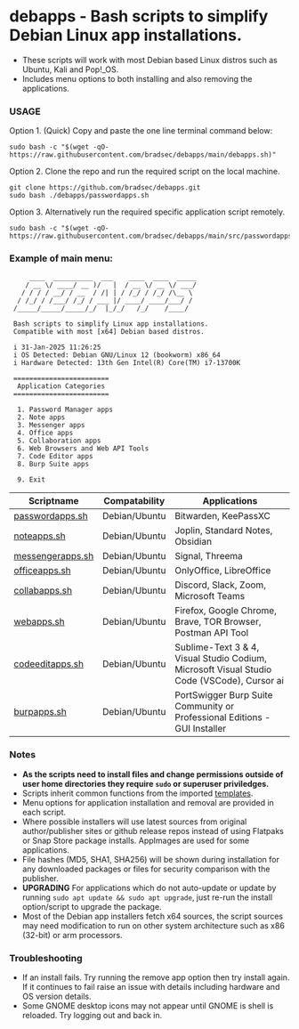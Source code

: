 
# debapps - Bash scripts to simplify Debian Linux app installations.

- These scripts will work with most Debian based Linux distros such as Ubuntu, Kali and Pop!_OS.
- Includes menu options to both installing and also removing the applications.

### USAGE
Option 1. (Quick) Copy and paste the one line terminal command below:
```
sudo bash -c "$(wget -qO- https://raw.githubusercontent.com/bradsec/debapps/main/debapps.sh)"
```
Option 2. Clone the repo and run the required script on the local machine.
```terminal
git clone https://github.com/bradsec/debapps.git
sudo bash ./debapps/passwordapps.sh
```
Option 3. Alternatively run the required specific application script remotely. 
```
sudo bash -c "$(wget -qO- https://raw.githubusercontent.com/bradsec/debapps/main/src/passwordapps.sh)"
```

### Example of main menu:
```terminal
     ____  __________  ___    ____  ____  _____
    / __ \/ ____/ __ )/   |  / __ \/ __ \/ ___/
   / / / / __/ / __  / /| | / /_/ / /_/ /\__ \ 
  / /_/ / /___/ /_/ / ___ |/ ____/ ____/___/ / 
 /_____/_____/_____/_/  |_/_/   /_/    /____/  

 Bash scripts to simplify Linux app installations.
 Compatible with most [x64] Debian based distros.

 i 31-Jan-2025 11:26:25
 i OS Detected: Debian GNU/Linux 12 (bookworm) x86_64
 i Hardware Detected: 13th Gen Intel(R) Core(TM) i7-13700K

 ========================
  Application Categories 
 ========================

  1. Password Manager apps
  2. Note apps
  3. Messenger apps
  4. Office apps
  5. Collaboration apps
  6. Web Browsers and Web API Tools
  7. Code Editor apps
  8. Burp Suite apps

  9. Exit

```

Scriptname | Compatability | Applications
---|---|---
<a href="https://github.com/bradsec/debapps/tree/main/src/passwordapps.sh" target="_blank">passwordapps.sh</a> | Debian/Ubuntu | Bitwarden, KeePassXC |
<a href="https://github.com/bradsec/debapps/tree/main/src/noteapps.sh" target="_blank">noteapps.sh</a> | Debian/Ubuntu | Joplin, Standard Notes, Obsidian |
<a href="https://github.com/bradsec/debapps/tree/main/src/messengerapps.sh" target="_blank">messengerapps.sh</a> | Debian/Ubuntu | Signal, Threema
<a href="https://github.com/bradsec/debapps/tree/main/src/officeapps.sh" target="_blank">officeapps.sh</a> | Debian/Ubuntu | OnlyOffice, LibreOffice
<a href="https://github.com/bradsec/debapps/tree/main/src/collabapps.sh" target="_blank">collabapps.sh</a> | Debian/Ubuntu | Discord, Slack, Zoom, Microsoft Teams
<a href="https://github.com/bradsec/debapps/tree/main/src/webapps.sh" target="_blank">webapps.sh</a> | Debian/Ubuntu | Firefox, Google Chrome, Brave, TOR Browser, Postman API Tool
<a href="https://github.com/bradsec/debapps/tree/main/src/codeeditapps.sh" target="_blank">codeeditapps.sh</a> | Debian/Ubuntu | Sublime-Text 3 & 4, Visual Studio Codium, Microsoft Visual Studio Code (VSCode), Cursor ai
<a href="https://github.com/bradsec/debapps/tree/main/src/burpapps.sh" target="_blank">burpapps.sh</a> | Debian/Ubuntu | PortSwigger Burp Suite Community or Professional Editions - GUI Installer

### Notes
* **As the scripts need to install files and change permissions outside of user home directories they require `sudo` or superuser priviledges.**
* Scripts inherit common functions from the imported <a href="https://github.com/bradsec/debapps/tree/main/src/templates" target="_blank">templates</a>.
* Menu options for application installation and removal are provided in each script.  
* Where possible installers will use latest sources from original author/publisher sites or github release repos instead of using Flatpaks or Snap Store package installs. AppImages are used for some applications.  
* File hashes (MD5, SHA1, SHA256) will be shown during installation for any downloaded packages or files for security comparison with the publisher.
* **UPGRADING** For applications which do not auto-update or update by running `sudo apt update && sudo apt upgrade`, just re-run the install option/script to upgrade the package.
* Most of the Debian app installers fetch x64 sources, the script sources may need modification to run on other system architecture such as x86 (32-bit) or arm processors.

### Troubleshooting 

- If an install fails. Try running the remove app option then try install again. If it continues to fail raise an issue with details including hardware and OS version details.
- Some GNOME desktop icons may not appear until GNOME is shell is reloaded. Try logging out and back in.




